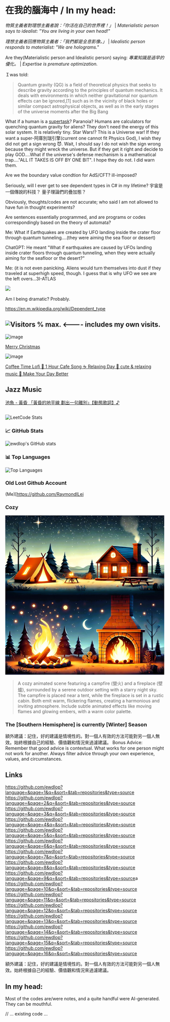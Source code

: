 # 在我的腦海中 / In my head:

*物質主義者對理想主義者說：「你活在自己的世界裡！」* | *Materialistic person says to idealist: "You are living in your own head!"*

*理想主義者回應物質主義者：「我們都是全息影像。」* | *Idealistic person responds to materialist: "We are holograms."*

Are they(Materialistic person and Idealistic person) saying: *專業知識是過早的優化。* | *Expertise is premature optimization.*

Ｉwas told:

> Quantum gravity (QG) is a field of theoretical physics that seeks to describe gravity according to the principles of quantum mechanics. It deals with environments in which neither gravitational nor quantum effects can be ignored,[1] such as in the vicinity of black holes or similar compact astrophysical objects, as well as in the early stages of the universe moments after the Big Bang

What if a human is a [supertask](https://es.wikipedia.org/wiki/Supertarea)? Paranoia? Humans are calculators for quenching quantum gravity for aliens? They don't need the energy of this solar system. It is relatively tiny. Star Wars!? This is a Universe war! If they want a super-阿庫別瑞引擎(current one cannot fit Physics God), I wish they did not get a sign wrong :smiling_imp:. Wait, I should say I do not wish the sign wrong because they might wreck the universe. But if they get it right and decide to play GOD....What if the universe's defense mechanism is a mathematical trap...."ALL IT TAKES IS OFF BY ONE BIT". I hope they do not. I did warn them.

Are we the boundary value condtion for AdS/CFT? ill-imposed?

Seriously, will I ever get to see dependent types in C# in my lifetime? 宇宙是一個傳說的科技？ 量子理論們的疊加態？

Obviously, thoughts/codes are not accurate; who said I am not allowed to have fun in thought experiments?

Are sentences essentially programmed, and are programs or codes correspondingly based on the theory of automata?

Me: What if Earthquakes are created by UFO landing inside the crater floor through quantum tunneling....(they were aiming the sea floor or dessert)

ChatGPT: He meant "What if earthquakes are caused by UFOs landing inside crater floors through quantum tunneling, when they were actually aiming for the seafloor or the desert?"

Me: (it is not even panicking. Aliens would turn themselves into dust if they traveled at superhigh speed, though. I guess that is why UFO we see are the left overs...3I-ATLAS

![](https://i1.wp.com/media.boingboing.net/wp-content/uploads/2016/11/bcf.png?fit=680,445&ssl=1)

Am I being dramatic? Probably.

https://en.m.wikipedia.org/wiki/Dependent_type

## ![Visitors](https://api.visitorbadge.io/api/visitors?path=https%3A%2F%2Fgithub.com%2Fewdlop&countColor=%23263759) % max. <---- includes my own visits.

<img width="1920" height="1080" alt="image" src="https://github.com/user-attachments/assets/114a6b00-66c6-4681-b9ec-f80bcf30a093" />


[Merry Christmas](https://www.youtube.com/watch?v=3CWJNqyub3o)

![image](https://github.com/user-attachments/assets/0a6e38cb-1d43-43ca-a498-f150ff531846)

[Coffee Time Lofi 🌟 1 Hour Cafe Song ☕ Relaxing Day 🍯 cute & relaxing music 🍩 Make Your Day Better](https://www.youtube.com/watch?v=hq_aXywreX0)

## Jazz Music

[池魚 - 黃昏 「黃昏的地平線 劃出一句離別」【動態歌詞】♪](https://www.youtube.com/watch?v=V90AJhsXIFQ&list=RDV90AJhsXIFQ&start_radio=1)

##

![LeetCode Stats](https://leetcard.jacoblin.cool/ewdlop?theme=forest&font=Just%20Another%20Hand)

### 📈 GitHub Stats

![ewdlop's GitHub stats](https://github-readme-stats.vercel.app/api?username=ewdlop&show_icons=true&theme=radical)


### 📊 Top Languages

![Top Languages](https://github-readme-stats.vercel.app/api/top-langs/?username=ewdlop&layout=compact&theme=radical)

### Old Lost Github Account

(Me)[https://github.com/RaymondILei

### Cozy

![Painting](DALL%C2%B7E%202025-01-06%2015.27.44%20-%20A%20cozy%20animated%20scene%20featuring%20a%20campfire%20(%E7%87%9F%E7%81%AB)%20and%20a%20fireplace%20(%E5%A3%81%E7%88%90)%2C%20surrounded%20by%20a%20serene%20outdoor%20setting%20with%20a%20starry%20night%20sky.%20The%20campfire%20is%20.jpg)

> A cozy animated scene featuring a campfire (營火) and a fireplace (壁爐), surrounded by a serene outdoor setting with a starry night sky. The campfire is placed near a tent,    while the fireplace is set in a rustic cabin. Both emit warm, flickering flames, creating a harmonious and inviting atmosphere. Include subtle animated effects like moving     flames and glowing embers, with a warm color palette.

### The [Southern Hemisphere] is currently [Winter] Season

額外建議：記住，好的建議是情境性的。對一個人有效的方法可能對另一個人無效。始終根據自己的經驗、價值觀和情況來過濾建議。
Bonus Advice: Remember that good advice is contextual. What works for one person might not work for another. Always filter advice through your own experience, values, and circumstances.

## Links

<https://github.com/ewdlop?language=&page=1&q=&sort=&tab=repositories&type=source>
<https://github.com/ewdlop?language=&page=2&q=&sort=&tab=repositories&type=source>
<https://github.com/ewdlop?language=&page=3&q=&sort=&tab=repositories&type=source>
<https://github.com/ewdlop?language=&page=4&q=&sort=&tab=repositories&type=source>
<https://github.com/ewdlop?language=&page=5&q=&sort=&tab=repositories&type=source>
<https://github.com/ewdlop?language=&page=6&q=&sort=&tab=repositories&type=source>
<https://github.com/ewdlop?language=&page=7&q=&sort=&tab=repositories&type=source>
<https://github.com/ewdlop?language=&page=8&q=&sort=&tab=repositories&type=source>
<https://github.com/ewdlop?language=&page=9&q=&sort=&tab=repositories&type=source>a
<https://github.com/ewdlop?language=&page=10&q=&sort=&tab=repositories&type=source>
<https://github.com/ewdlop?language=&page=11&q=&sort=&tab=repositories&type=source>
<https://github.com/ewdlop?language=&page=12&q=&sort=&tab=repositories&type=source>
<https://github.com/ewdlop?language=&page=13&q=&sort=&tab=repositories&type=source>
<https://github.com/ewdlop?language=&page=14&q=&sort=&tab=repositories&type=source>
<https://github.com/ewdlop?language=&page=15&q=&sort=&tab=repositories&type=source>
<https://github.com/ewdlop?language=&page=16&q=&sort=&tab=repositories&type=source>

額外建議：記住，好的建議是情境性的。對一個人有效的方法可能對另一個人無效。始終根據自己的經驗、價值觀和情況來過濾建議。

## In my head:

Most of the codes are/were notes, and a quite handful were AI-generated. They can be mouthful.

// ... existing code ...

##

